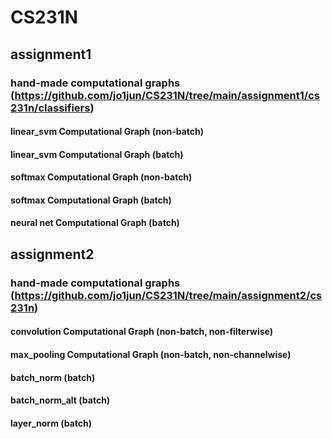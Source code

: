 # CS231N

## assignment1
### hand-made computational graphs (https://github.com/jo1jun/CS231N/tree/main/assignment1/cs231n/classifiers)
#### linear_svm Computational Graph (non-batch)
#### linear_svm Computational Graph (batch)
#### softmax Computational Graph (non-batch)
#### softmax Computational Graph (batch)
#### neural net Computational Graph (batch)

## assignment2
### hand-made computational graphs (https://github.com/jo1jun/CS231N/tree/main/assignment2/cs231n)
#### convolution Computational Graph (non-batch, non-filterwise)
#### max_pooling Computational Graph (non-batch, non-channelwise)
#### batch_norm (batch)
#### batch_norm_alt (batch)
#### layer_norm (batch)

